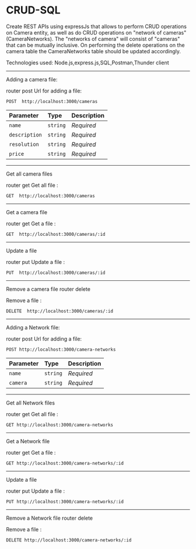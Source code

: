 # CRUD-SQL

Create REST APIs using expressJs that allows to perform CRUD operations on Camera entity, as well as do CRUD operations on "network of cameras"(CameraNetworks). The "networks of camera" will consist of "cameras" that can be mutually inclusive. On performing the delete operations on the camera table the CameraNetworks table should be updated accordingly.

Technologies used: Node.js,express.js,SQL,Postman,Thunder client


_____________________________________________________________________

Adding a camera file:

router post
Url for adding a file:
```http
POST  http://localhost:3000/cameras
```

| Parameter | Type | Description |
| :--- | :--- | :--- |
| `name` | `string` | *Required* |
| `description` | `string` | *Required* |
| `resolution` | `string` | *Required* |
| `price` | `string` | *Required* |

________________________________________
Get all camera files

router get
Get all file :
```http
GET  http://localhost:3000/cameras
```
________________________________________

Get a camera file

router get
Get a file : 
```http
GET  http://localhost:3000/cameras/:id
```

_______________________________________

Update a file

router put
Update a file :
```http
PUT  http://localhost:3000/cameras/:id
```
_______________________________________

Remove a camera file
router delete

Remove a file : 
```http
DELETE  http://localhost:3000/cameras/:id
```





________________________________________
Adding a Network file:

router post
Url for adding a file: 
```http
POST http://localhost:3000/camera-networks
```


| Parameter | Type | Description |
| :--- | :--- | :--- |
| `name` | `string` | *Required* |
| `camera` | `string` | *Required* |

________________________________________
Get all Network files

router get
Get all file : 
```http
GET http://localhost:3000/camera-networks
```
________________________________________

Get a Network file

router get
Get a file : 
```http
GET http://localhost:3000/camera-networks/:id
```

_______________________________________

Update a file

router put
Update a file :
```http
PUT http://localhost:3000/camera-networks/:id
```
_______________________________________

Remove a Network file
router delete

Remove a file :
```http
DELETE http://localhost:3000/camera-networks/:id
```

























